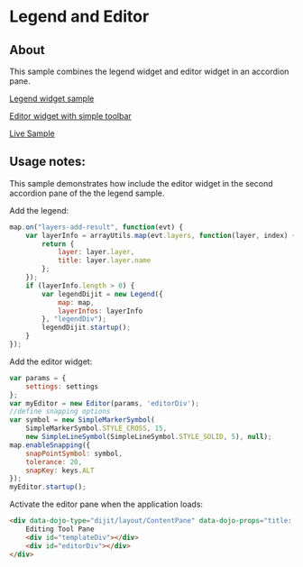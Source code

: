 # Legend and Editor

## About
This sample combines the legend widget and editor widget in an accordion pane.

[Legend widget sample](https://developers.arcgis.com/javascript/jssamples/widget_legend.html)

[Editor widget with simple toolbar](https://developers.arcgis.com/javascript/jssamples/ed_simpletoolbar.html)

[Live Sample](http://esri.github.io/developer-support/web-js/3.x/legend-Editor/legendEditor.html)

## Usage notes:
This sample demonstrates how include the editor widget in the second accordion pane of the the legend sample.

Add the legend:
```javascript
map.on("layers-add-result", function(evt) {
    var layerInfo = arrayUtils.map(evt.layers, function(layer, index) {
        return {
            layer: layer.layer,
            title: layer.layer.name
        };
    });
    if (layerInfo.length > 0) {
        var legendDijit = new Legend({
            map: map,
            layerInfos: layerInfo
        }, "legendDiv");
        legendDijit.startup();
    }
});

```
Add the editor widget:
```javascript
var params = {
    settings: settings
};
var myEditor = new Editor(params, 'editorDiv');
//define snapping options
var symbol = new SimpleMarkerSymbol(
    SimpleMarkerSymbol.STYLE_CROSS, 15,
    new SimpleLineSymbol(SimpleLineSymbol.STYLE_SOLID, 5), null);
map.enableSnapping({
    snapPointSymbol: symbol,
    tolerance: 20,
    snapKey: keys.ALT
});
myEditor.startup();

```
Activate the editor pane when the application loads:
```html
<div data-dojo-type="dijit/layout/ContentPane" data-dojo-props="title:'Editing Tools', selected:true">
    Editing Tool Pane
    <div id="templateDiv"></div>
    <div id="editorDiv"></div>
</div>
```
